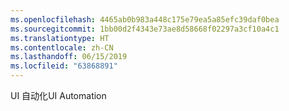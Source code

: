 ```yaml
---
ms.openlocfilehash: 4465ab0b983a448c175e79ea5a85efc39daf0bea
ms.sourcegitcommit: 1bb00d2f4343e73ae8d58668f02297a3cf10a4c1
ms.translationtype: HT
ms.contentlocale: zh-CN
ms.lasthandoff: 06/15/2019
ms.locfileid: "63868891"
---
```

<span data-ttu-id="cdea3-101">UI 自动化</span><span class="sxs-lookup"><span data-stu-id="cdea3-101">UI Automation</span></span>
